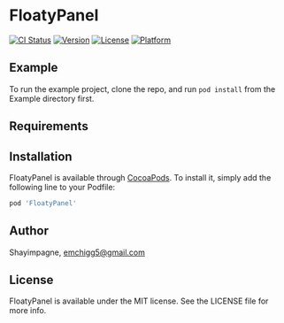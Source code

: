 # FloatyPanel

[![CI Status](https://img.shields.io/travis/Shayimpagne/FloatyPanel.svg?style=flat)](https://travis-ci.org/Shayimpagne/FloatyPanel)
[![Version](https://img.shields.io/cocoapods/v/FloatyPanel.svg?style=flat)](https://cocoapods.org/pods/FloatyPanel)
[![License](https://img.shields.io/cocoapods/l/FloatyPanel.svg?style=flat)](https://cocoapods.org/pods/FloatyPanel)
[![Platform](https://img.shields.io/cocoapods/p/FloatyPanel.svg?style=flat)](https://cocoapods.org/pods/FloatyPanel)

## Example

To run the example project, clone the repo, and run `pod install` from the Example directory first.

## Requirements

## Installation

FloatyPanel is available through [CocoaPods](https://cocoapods.org). To install
it, simply add the following line to your Podfile:

```ruby
pod 'FloatyPanel'
```

## Author

Shayimpagne, emchigg5@gmail.com

## License

FloatyPanel is available under the MIT license. See the LICENSE file for more info.
